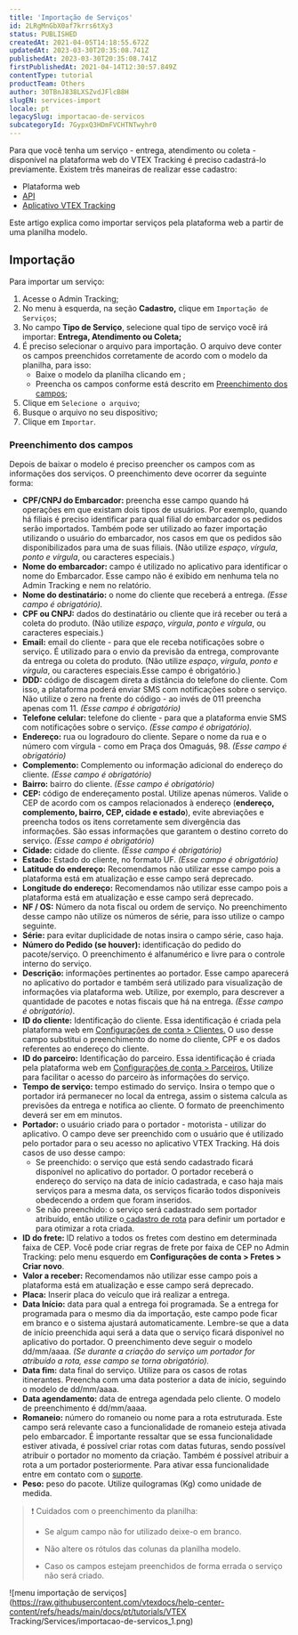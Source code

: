 ```yaml
---
title: 'Importação de Serviços'
id: 2LRgMnGbX0af7krrs6tXy3
status: PUBLISHED
createdAt: 2021-04-05T14:18:55.672Z
updatedAt: 2023-03-30T20:35:08.741Z
publishedAt: 2023-03-30T20:35:08.741Z
firstPublishedAt: 2021-04-14T12:30:57.849Z
contentType: tutorial
productTeam: Others
author: 30TBnJ838LXSZvdJFlcB8H
slugEN: services-import
locale: pt
legacySlug: importacao-de-servicos
subcategoryId: 7GypxQ3HDmFVCHTNTwyhr0
---
```


Para que você tenha um serviço - entrega, atendimento ou coleta - disponível na plataforma web do VTEX Tracking é preciso cadastrá-lo previamente. Existem três maneiras de realizar esse cadastro:

* Plataforma web
* [API](https://developers.vtex.com/docs/api-reference/tracking)
* [Aplicativo VTEX Tracking](https://help.vtex.com/pt/tutorial/como-instalar-e-configurar-a-app-vtex-tracking-no-seu-admin-vtex--3ejuFsJ1m0r08cT6afpIPf)

Este artigo explica como importar serviços pela plataforma web a partir de uma planilha modelo.

## Importação

Para importar um serviço:

1. Acesse o Admin Tracking;
2. No menu à esquerda, na seção **Cadastro,** clique em `Importação de Serviços`;
1. No campo **Tipo de Serviço**, selecione qual tipo de serviço você irá importar: **Entrega, Atendimento ou Coleta;**
2. É preciso selecionar o arquivo para importação. O arquivo deve conter os campos preenchidos corretamente de acordo com o modelo da planilha, para isso: 
    * Baixe o modelo da planilha clicando em <i class="fas fa-download"></i>;
    * Preencha os campos conforme está descrito em [Preenchimento dos campos](#preenchimento-dos-campos);
3. Clique em `Selecione o arquivo`;
4. Busque o arquivo no seu dispositivo; 
5. Clique em `Importar`.

### Preenchimento dos campos

Depois de baixar o modelo é preciso preencher os campos com as informações dos serviços. O preenchimento deve ocorrer da seguinte forma: 

* **CPF/CNPJ do Embarcador:** preencha esse campo quando há operações em que existam dois tipos de usuários. Por exemplo, quando há filiais é preciso identificar para qual filial do embarcador os pedidos serão importados. Também pode ser utilizado ao fazer importação utilizando o usuário do embarcador, nos casos em que os pedidos são disponibilizados para uma de suas filiais. (Não utilize _espaço_, _vírgula_, _ponto e vírgula_, ou caracteres especiais.)
* **Nome do embarcador:** campo é utilizado no aplicativo para identificar o nome do Embarcador. Esse campo não é exibido em nenhuma tela no Admin Tracking e nem no relatório.
* **Nome do destinatário:** o nome do cliente que receberá a entrega. _(Esse campo é obrigatório)._
* **CPF ou CNPJ:** dados do destinatário ou cliente que irá receber ou terá a coleta do produto. (Não utilize _espaço_, _vírgula_, _ponto e vírgula_, ou caracteres especiais.)
* **Email:** email do cliente -  para que ele receba notificações sobre o serviço. É utilizado para o envio da previsão da entrega, comprovante da entrega ou coleta do produto. (Não utilize _espaço_, _vírgula_, _ponto e vírgula_, ou caracteres especiais.Esse campo é obrigatório.) 
* **DDD:** código de discagem direta a distância do telefone do cliente. Com isso, a plataforma poderá enviar SMS com notificações sobre o serviço. Não utilize o zero na frente do código -  ao invés de 011 preencha apenas com 11. _(Esse campo é obrigatório)_
* **Telefone celular:** telefone do cliente - para que a plataforma envie SMS com notificações sobre o serviço. _(Esse campo é obrigatório)._
* **Endereço:** rua ou logradouro do cliente. Separe o nome da rua e o número com vírgula - como em Praça dos Omaguás, 98. _(Esse campo é obrigatório)_
* **Complemento:** Complemento ou informação adicional do endereço do cliente. _(Esse campo é obrigatório)_
* **Bairro:** bairro do cliente. _(Esse campo é obrigatório)_
* **CEP:** código de endereçamento postal. Utilize apenas números. Valide o CEP de acordo com os campos relacionados à endereço (**endereço, complemento, bairro, CEP, cidade e estado**), evite abreviações e preencha todos os itens corretamente sem divergência das informações. São essas informações que  garantem o destino correto do serviço. _(Esse campo é obrigatório)_
* **Cidade:** cidade do cliente. _(Esse campo é obrigatório)_
* **Estado:** Estado do cliente, no formato UF. _(Esse campo é obrigatório)_
* **Latitude do endereço:** Recomendamos não utilizar esse campo pois a plataforma está em atualização e esse campo será deprecado.
* **Longitude do endereço:** Recomendamos não utilizar esse campo pois a plataforma está em atualização e esse campo será deprecado.
* **NF / OS:** Número da nota fiscal ou ordem de serviço. No preenchimento desse campo não utilize os números de série, para isso utilize o campo seguinte.
* **Série:** para evitar duplicidade de notas insira o campo série, caso haja.
* **Número do Pedido (se houver):** identificação do pedido do pacote/serviço. O preenchimento é alfanumérico e livre para o controle interno do serviço.
* **Descrição:** informações pertinentes ao portador. Esse campo aparecerá no aplicativo do portador e também será utilizado para visualização de informações via plataforma web. Utilize, por exemplo, para descrever a quantidade de pacotes e notas fiscais que há na entrega. _(Esse campo é obrigatório)_.
* **ID do cliente:** Identificação do cliente. Essa identificação é criada pela plataforma web em [Configurações de conta > Clientes.](https://help.vtex.com/pt/tutorial/clientes-vtex-tracking--277Z0epDNArIGJIbqtPMA9) O uso desse campo substitui o preenchimento do nome do cliente, CPF e os dados referentes ao endereço do cliente.
* **ID do parceiro:** Identificação do parceiro. Essa identificação é criada pela plataforma web em [Configurações de conta > Parceiros.](https://help.vtex.com/pt/tutorial/parceiros-vtex-tracking--2xEHQ98hoMzgkrdhkpOedQ) Utilize para facilitar o acesso do parceiro às informações do serviço.
* **Tempo de serviço:** tempo estimado do serviço. Insira o tempo que o portador irá permanecer no local da entrega, assim o sistema calcula as previsões da entrega e notifica ao cliente. O formato de preenchimento deverá ser em  em minutos.
* **Portador:** o usuário criado para o portador - motorista - utilizar do aplicativo. O campo deve ser preenchido com o usuário que é utilizado pelo portador para o seu acesso no aplicativo VTEX Tracking. Há dois casos de uso desse campo:
    * Se preenchido: o serviço que está sendo cadastrado ficará disponível no aplicativo do portador. O portador receberá o endereço do serviço na data de início cadastrada, e caso haja mais serviços para a mesma data, os serviços ficarão todos disponíveis obedecendo a ordem que foram inseridos.
    * Se não preenchido: o serviço será cadastrado sem portador atribuído, então utilize o[ cadastro de rota](https://help.vtex.com/pt/tutorial/nova-rota--58zHktlupty2jfvSYsQE5h) para definir um portador e para otimizar a rota criada. 
* **ID do frete:** ID relativo a todos os fretes com destino em determinada faixa de CEP. Você pode criar regras de frete por faixa de CEP no Admin Tracking: pelo menu esquerdo em **Configurações de conta > Fretes > Criar novo**.
* **Valor a receber:** Recomendamos não utilizar esse campo pois a plataforma está em atualização e esse campo será deprecado.
* **Placa:** Inserir placa do veículo que irá realizar a entrega.
* **Data Início:** data para qual a entrega foi programada. Se a entrega for programada para o mesmo dia da importação, este campo pode ficar em branco e o sistema ajustará automaticamente. Lembre-se que a data de início preenchida aqui será a data que o serviço ficará disponível no aplicativo do portador. O preenchimento deve seguir o modelo dd/mm/aaaa. _(Se durante a criação do serviço um portador for atribuído a rota, esse campo se torna obrigatório)._
* **Data fim:** data final do serviço. Utilize para os casos de rotas itinerantes. Preencha com uma data posterior a data de início, seguindo o modelo de dd/mm/aaaa.
* **Data agendamento:** data de entrega agendada pelo cliente. O modelo de preenchimento é dd/mm/aaaa.
* **Romaneio:** número do romaneio ou nome para a rota estruturada. Este campo será relevante caso a funcionalidade de romaneio esteja ativada pelo embarcador. É importante ressaltar que se essa funcionalidade estiver ativada, é possível criar rotas com datas futuras, sendo possível atribuir o portador no momento da criação. Também é possível atribuir a rota a um portador posteriormente. Para ativar essa funcionalidade entre em contato com o [suporte](https://help.vtex.com/pt/tutorial/abrir-chamados-para-o-suporte-vtex--16yOEqpO32UQYygSmMSSAM). 
* **Peso:** peso do pacote. Utilize quilogramas (Kg) como unidade de medida.

>❗ Cuidados com o preenchimento da planilha:
>  <body>
>
> * Se algum campo não for utilizado deixe-o em branco.
>
> * Não altere os rótulos das colunas da planilha modelo.
>
> * Caso os campos estejam preenchidos de forma errada o serviço não será criado.
>
> </body>

![menu importação de serviços](https://raw.githubusercontent.com/vtexdocs/help-center-content/refs/heads/main/docs/pt/tutorials/VTEX Tracking/Services/importacao-de-servicos_1.png)

